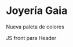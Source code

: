 # Joyería Gaia

Nueva paleta de colores

<!-- 
#f3dbc3 - crema
#eaccad - beige claro
#e8c39e - beige
#9e6730 - marron 
#804000 - marron más oscuro
-->

JS front para Header
<!-- 
anillos (alianzas, con piedras, lisos, con diseño)
aros (colgante,argolla, perla, trepador)
collares (cadenas, dijes, medallas)
pulseras (hilo, cuero, metal, oro, plata)

piedras -> guia para seleccionar 
-->

